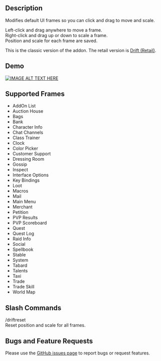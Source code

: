 ## Description
Modifies default UI frames so you can click and drag to move and scale.

Left-click and drag anywhere to move a frame.  
Right-click and drag up or down to scale a frame.  
Position and scale for each frame are saved.

This is the classic version of the addon. The retail version is [Drift (Retail)](https://www.curseforge.com/wow/addons/drift).

## Demo
[![IMAGE ALT TEXT HERE](http://img.youtube.com/vi/giUjFml4eJ8/0.jpg)](http://www.youtube.com/watch?v=giUjFml4eJ8)

## Supported Frames
- AddOn List
- Auction House
- Bags
- Bank
- Character Info
- Chat Channels
- Class Trainer
- Clock
- Color Picker
- Customer Support
- Dressing Room
- Gossip
- Inspect
- Interface Options
- Key Bindings
- Loot
- Macros
- Mail
- Main Menu
- Merchant
- Petition
- PVP Results
- PVP Scoreboard
- Quest
- Quest Log
- Raid Info
- Social
- Spellbook
- Stable
- System
- Tabard
- Talents
- Taxi
- Trade
- Trade Skill
- World Map

## Slash Commands

/driftreset  
Reset position and scale for all frames.

## Bugs and Feature Requests
Please use the [GitHub issues page](https://github.com/jaredbwasserman/Drift/issues) to report bugs or request features.
